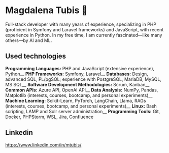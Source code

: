 # Magdalena Tubis 👋

Full-stack developer with many years of experience, specializing in PHP (proficient in Symfony and Laravel frameworks) and JavaScript, with recent experience in Python. In my free time, I am currently fascinated—like many others—by AI and ML.

## Used technologies

**Programming Languages:** PHP and JavaScript (extensive experience), Python__
**PHP Frameworks:** Symfony, Laravel__
**Databases:** Design, advanced SQL, PL/pgSQL; experience with PostgreSQL, MariaDB, MySQL, MS SQL__
**Software Development Methodologies:** Scrum, Kanban__
**Common APIs:** Azure API, OpenAI API__
**Data Analysis:** NumPy, Pandas, Matplotlib (interests, courses, bootcamp, and personal experiments)__
**Machine Learning:** Scikit-Learn, PyTorch, LangChain, Llama, RAGs (interests, courses, bootcamp, and personal experiments)__
**Linux:** Bash scripting, LAMP and Solr server administration__
**Programming Tools:** Git, Docker, PHPStorm, WSL, Jira, Confluence

## Linkedin 

https://www.linkedin.com/in/mtubis/

<!--
**mtubis/mtubis** is a ✨ _special_ ✨ repository because its `README.md` (this file) appears on your GitHub profile.

Here are some ideas to get you started:

- 🔭 I’m currently working on ...
- 🌱 I’m currently learning ...
- 👯 I’m looking to collaborate on ...
- 🤔 I’m looking for help with ...
- 💬 Ask me about ...
- 📫 How to reach me: ...
- 😄 Pronouns: ...
- ⚡ Fun fact: ...
-->

